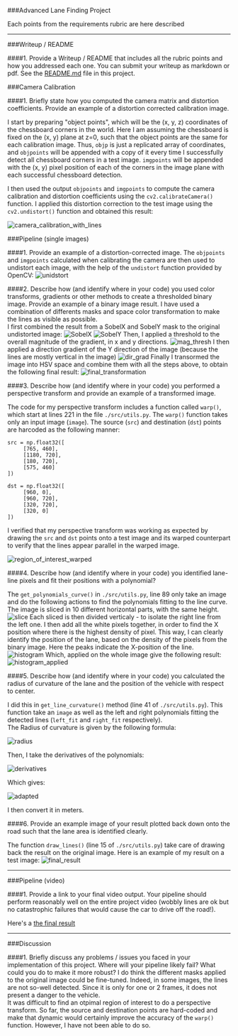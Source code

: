 ###Advanced Lane Finding Project

Each points from the requirements rubric are here described

---
###Writeup / README

####1. Provide a Writeup / README that includes all the rubric points and how you addressed each one.  You can submit your writeup as markdown or pdf.
See the [README.md](https://github.com/Mornor/CarND-Advanced-Lane-Lines/blob/master/README.md) file in this project. 

###Camera Calibration

####1. Briefly state how you computed the camera matrix and distortion coefficients. Provide an example of a distortion corrected calibration image.

I start by preparing "object points", which will be the (x, y, z) coordinates of the chessboard corners in the world. Here I am assuming the chessboard is fixed on the (x, y) plane at z=0, such that the object points are the same for each calibration image.  Thus, `objp` is just a replicated array of coordinates, and `objpoints` will be appended with a copy of it every time I successfully detect all chessboard corners in a test image.  `imgpoints` will be appended with the (x, y) pixel position of each of the corners in the image plane with each successful chessboard detection.  

I then used the output `objpoints` and `imgpoints` to compute the camera calibration and distortion coefficients using the `cv2.calibrateCamera()` function.  I applied this distortion correction to the test image using the `cv2.undistort()` function and obtained this result: 

![camera_calibration_with_lines](./output_images/camera_cal_with_lines.png)

###Pipeline (single images)

####1. Provide an example of a distortion-corrected image.
The `objpoints` and `imgpoints` calculated when calibrating the camera are then used to undistort each image, with the help of the 
`undistort` function provided by OpenCV: 
![unidstort](./output_images/undistort_test.png)

####2. Describe how (and identify where in your code) you used color transforms, gradients or other methods to create a thresholded binary image.  Provide an example of a binary image result.
I have used a combination of differents masks and space color transformation to make the lines as visible as possible. <br>
I first combined the result from a SobelX and SobelY mask to the original undistorted image: 
![SobelX](./output_images/sobelX.png)
![SobelY](./output_images/sobelY.png)
Then, I applied a threshold to the overall magnitude of the gradient, in x and y directions.
![mag_thresh](./output_images/mag_thresh.png)
I then applied a direction gradient of the Y direction of the image (because the lines are mostly vertical in the image) 
![dir_grad](./output_images/dir_grad.png)
Finally I transormed the image into HSV space and combine them with all the steps above, to obtain the following final result: 
![final_transformation](./output_images/combined_thresh_and_color_space.png)

####3. Describe how (and identify where in your code) you performed a perspective transform and provide an example of a transformed image.

The code for my perspective transform includes a function called `warp()`, which start at lines 221 in the file `./src/utils.py`.  The `warp()` function takes only an input image (`image`). The source (`src`) and destination (`dst`) points are harcoded as the following manner: 

```
src = np.float32([
	 [765, 460],   
	 [1180, 720], 
	 [180, 720],  
	 [575, 460] 	
])  	

dst = np.float32([
	 [960, 0],    	
	 [960, 720], 
	 [320, 720],  
	 [320, 0]  	
])

```
I verified that my perspective transform was working as expected by drawing the `src` and `dst` points onto a test image and its warped counterpart to verify that the lines appear parallel in the warped image.

![region_of_interest_warped](./output_images/region_of_interest_warped.png)

####4. Describe how (and identify where in your code) you identified lane-line pixels and fit their positions with a polynomial?

The `get_polynomials_curve()` in `./src/utils.py`, line 89 only take an image and do the following actions to find the polynomials fitting to the line curve. 
The image is sliced in 10 different horizontal parts, with the same height. <br>
![slice](./output_images/slice.png)
Each sliced is then divided verticaly - to isolate the right line from the left one. 
I then add all the white pixels together, in order to find the X position where there is the highest density of pixel. This way, I can clearly identify the position of the lane, based on the density of the pixels from the binary image. Here the peaks indicate the X-position of the line. 
![histogram](./output_images/histogram.png)
Which, applied on the whole image give the following result: 
![histogram_applied](./output_images/detect_lines_curvature.png)

####5. Describe how (and identify where in your code) you calculated the radius of curvature of the lane and the position of the vehicle with respect to center.

I did this in `get_line_curvature()` method (line 41 of `./src/utils.py`). This function take an `image` as well as the left and right polynomials fitting the detected lines (`left_fit` and `right_fit` respectively). <br>
The Radius of curvature is given by the following formula: 

![radius](./output_images/radius_normal.png)

Then, I take the derivatives of the polynomials: 

![derivatives](./output_images/derivatives.png)

Which gives: 

![adapted](./output_images/radius_adapted.png)

I then convert it in meters. 

####6. Provide an example image of your result plotted back down onto the road such that the lane area is identified clearly.

The function `draw_lines()` (line 15 of `./src/utils.py`) take care of drawing back the result on the original image.  Here is an example of my result on a test image:
![final_result](./output_images/final_result.png) 

---

###Pipeline (video)

####1. Provide a link to your final video output.  Your pipeline should perform reasonably well on the entire project video (wobbly lines are ok but no catastrophic failures that would cause the car to drive off the road!).

Here's a [the final result](./output.mp4)

---

###Discussion

####1. Briefly discuss any problems / issues you faced in your implementation of this project.  Where will your pipeline likely fail?  What could you do to make it more robust?
I do think the different masks applied to the original image could be fine-tuned. Indeed, in some images, the lines are not so-well detected. Since it is only for one or 2 frames, it does not present a danger to the vehicle. <br>
It was difficult to find an otpimal region of interest to do a perspective transform. So far, the source and destination points are hard-coded and make that dynamic would certainly improve the accuracy of the `warp()` function. However, I have not been able to do so.  

